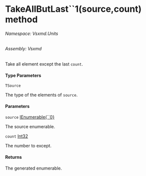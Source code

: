 <a name='M-Vsxmd-Units-Extensions-TakeAllButLast``1-System-Collections-Generic-IEnumerable{``0},System-Int32-'></a>
# TakeAllButLast\`\`1(source,count) method

###### Namespace:  Vsxmd.Units

###### Assembly:  Vsxmd

Take all element except the last `count`.

#### Type Parameters

`TSource`  

The type of the elements of `source`.

#### Parameters

`source`  [IEnumerable{\`\`0}](https://docs.microsoft.com/dotnet/api/System.Collections.Generic.IEnumerable)  

The source enumerable.

`count`  [Int32](https://docs.microsoft.com/dotnet/api/System.Int32)  

The number to except.

#### Returns





The generated enumerable.
